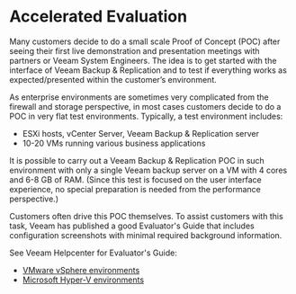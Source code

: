 # Accelerated Evaluation

Many customers decide to do a small scale Proof of Concept (POC) after seeing their first live demonstration and presentation meetings with partners or Veeam System Engineers. The idea is to get started with the interface of Veeam Backup & Replication and to test if everything works as expected/presented within the customer’s environment.

As enterprise environments are sometimes very complicated from the firewall and storage perspective, in most cases customers decide to do a POC in very flat test environments. Typically, a test environment includes:

* ESXi hosts, vCenter Server, Veeam Backup & Replication server
* 10-20 VMs running various business applications

It is possible to carry out a Veeam Backup & Replication POC in such environment with only a single Veeam backup server on a VM with 4 cores and 6-8 GB of RAM. (Since this test is focused on the user interface experience, no special preparation is needed from the performance perspective.)

Customers often drive this POC themselves. To assist customers with this task, Veeam has published a good Evaluator's Guide that includes configuration screenshots with minimal required background information.

See Veeam Helpcenter for Evaluator's Guide:
* [VMware vSphere environments](http://helpcenter.veeam.com/evaluation/backup/vsphere/en/)
* [Microsoft Hyper-V environments](http://helpcenter.veeam.com/evaluation/backup/hyperv/en/)
